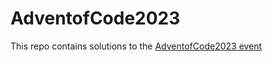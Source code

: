# AdventofCode2023
This repo contains solutions to the [AdventofCode2023 event](https://adventofcode.com/2023)


